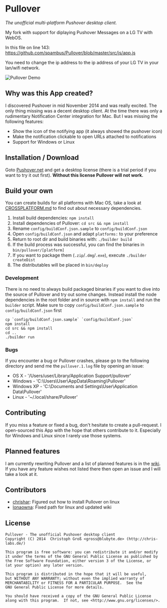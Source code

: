 # Pullover
*The unofficial multi-platform Pushover desktop client.*

My fork with support for diplaying Pushover Messages on a LG TV with WebOS.

In this file on line 143: https://github.com/spambus/Pullover/blob/master/src/js/app.js

You need to change the ip address to the ip address of your LG TV in your lan/wifi network.

![Pullover Demo](https://raw.githubusercontent.com/cgrossde/Pullover/master/res/Demo.gif)

## Why was this App created?

I discovered Pushover in mid November 2014 and was really excited. The only thing missing was a decent desktop client. At the time there was only a rudimentary Notification Center integration for Mac. But I was missing the following features:

* Show the icon of the notifying app (it always showed the pushover icon)
* Make the notification clickable to open URLs attached to notifications
* Support for Windows or Linux

## Installation / Download

Goto [Pushover.net](https://pushover.net/licensing) and get a desktop license (there is a trial period if you want to try it out first). **Without this license Pullover will not work.**

## Build your own
You can create builds for all platforms with Mac OS, take a look at [CROSSPLATFORM.md](CROSSPLATFORM.md) to find out about necessary dependencies.

1. Install build dependencies: `npm install`
2. Install dependencies of Pullover: `cd src && npm install`
3. Rename `config/buildConf.json.sample` to `config/buildConf.json`
4. Open `config/buildConf.json` and adapt `platforms:` to your preference
5. Return to root dir and build binaries with: `./builder build`
6. If the build process was successful, you can find the binaries in `bin/pullover/[platform]`
7. If you want to package them (`.zip`/`.dmg`/`.exe`), execute `./builder createDist`
8. The distributables will be placed in `bin/deploy`

### Development

There is no need to always build packaged binaries if you want to dive into the source of Pullover and try out some changes. Instead install the node dependencies in the root folder and in source with `npm install` and run the `builder` script. Make sure to copy `config/buildConf.json.sample` to `config/buildConf.json` first

    cp `config/buildConf.json.sample` `config/buildConf.json`
    npm install
    cd src && npm install
    cd ..
    ./builder run

### Bugs

If you encounter a bug or Pullover crashes, please go to the following directory and send me the `pullover.1.log` file by opening an issue:

* OS X - '/Users/user/Library/Application Support/pullover'
* Windows - 'C:\Users\User\AppData\Roaming\Pullover'
* Windows XP - 'C:\Documents and Settings\User\Application Data\Pullover'
* Linux - '~/.local/share/Pullover'

## Contributing

If you miss a feature or fixed a bug, don't hesitate to create a pull-request. I open-sourced this App with the hope that others contribute to it. Especially for Windows and Linux since I rarely use those systems.

## Planned features

I am currently rewriting Pullover and a list of planned features is in the [wiki](https://github.com/cgrossde/Pullover/wiki). If you have any feature wishes not listed there then open an issue and I will take a look at it.

## Contributors

* [chrishar](https://github.com/chrishar): Figured out how to install Pullover on linux
* [lonaowna](https://github.com/lonaowna): Fixed path for linux and updated wiki

## License

    Pullover - The unofficial Pushover desktop client
    Copyright (C) 2014  Christoph Groß <gross@blubyte.de> (http://chris-labs.de/)
    
    This program is free software: you can redistribute it and/or modify
    it under the terms of the GNU General Public License as published by
    the Free Software Foundation, either version 3 of the License, or
    (at your option) any later version.
    
    This program is distributed in the hope that it will be useful,
    but WITHOUT ANY WARRANTY; without even the implied warranty of
    MERCHANTABILITY or FITNESS FOR A PARTICULAR PURPOSE.  See the
    GNU General Public License for more details.
    
    You should have received a copy of the GNU General Public License
    along with this program.  If not, see <http://www.gnu.org/licenses/>.
